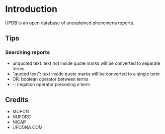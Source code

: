 # Introduction

UPDB is an open database of unexplained phenomena reports.

## Tips

### Searching reports
* unquoted text: text not inside quote marks will be converted to separate terms
* "quoted text": text inside quote marks will be converted to a single term
* OR: boolean operator between terms
* -: negation operator preceding a term

## Credits

* MUFON
* NUFORC
* NICAP
* UFODNA.COM
